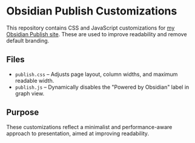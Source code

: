 # Obsidian Publish Customizations

This repository contains CSS and JavaScript customizations for [my Obsidian Publish site](https://malcolmcarter.net). These are used to improve readability and remove default branding.

## Files

- `publish.css` – Adjusts page layout, column widths, and maximum readable width.
- `publish.js` – Dynamically disables the "Powered by Obsidian" label in graph view.

## Purpose

These customizations reflect a minimalist and performance-aware approach to presentation, aimed at improving readability.
